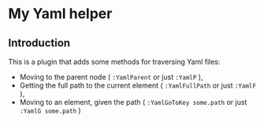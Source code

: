 # My Yaml helper

## Introduction

This is a plugin that adds some methods for traversing Yaml files:

- Moving to the parent node ( `:YamlParent` or just `:YamlP` ),
- Getting the full path to the current element ( `:YamlFullPath` or just `:YamlF` ),
- Moving to an element, given the path ( `:YamlGoToKey some.path` or just `:YamlG some.path` )
